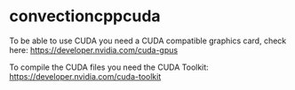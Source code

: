 # convectioncppcuda

To be able to use CUDA you need a CUDA compatible graphics card, check here: https://developer.nvidia.com/cuda-gpus

To compile the CUDA files you need the CUDA Toolkit: https://developer.nvidia.com/cuda-toolkit
